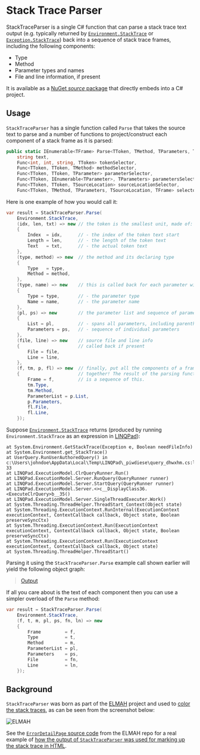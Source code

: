 # Stack Trace Parser

StackTraceParser is a single C# function that can parse a stack trace text
output (e.g. typically returned by [`Environment.StackTrace`][envst] or
[`Exception.StackTrace`][exst]) back into a sequence of stack trace frames,
including the following components:

- Type
- Method
- Parameter types and names
- File and line information, if present

It is available as a [NuGet *source* package][srcpkg] that directly embeds into
a C# project.

## Usage

`StackTraceParser` has a single function called `Parse` that takes the source
text to parse and a number of functions to project/construct each component of
a stack frame as it is parsed:

```c#
public static IEnumerable<TFrame> Parse<TToken, TMethod, TParameters, TParameter, TSourceLocation, TFrame>(
    string text,
    Func<int, int, string, TToken> tokenSelector,
    Func<TToken, TToken, TMethod> methodSelector,
    Func<TToken, TToken, TParameter> parameterSelector,
    Func<TToken, IEnumerable<TParameter>, TParameters> parametersSelector,
    Func<TToken, TToken, TSourceLocation> sourceLocationSelector,
    Func<TToken, TMethod, TParameters, TSourceLocation, TFrame> selector)
```

Here is one example of how you would call it:

```c#
var result = StackTraceParser.Parse(
    Environment.StackTrace,
    (idx, len, txt) => new // the token is the smallest unit, made of:
    {
        Index  = idx,      // - the index of the token text start
        Length = len,      // - the length of the token text
        Text   = txt,      // - the actual token text
    },
    (type, method) => new  // the method and its declaring type
    {
        Type   = type,
        Method = method,
    },
    (type, name) => new    // this is called back for each parameter with:
    {
        Type = type,       // - the parameter type
        Name = name,       // - the parameter name
    },
    (pl, ps) => new        // the parameter list and sequence of parameters
    {
        List = pl,         // - spans all parameters, including parentheses
        Parameters = ps,   // - sequence of individual parameters
    },
    (file, line) => new    // source file and line info
    {                      // called back if present
        File = file,
        Line = line,
    },
    (f, tm, p, fl) => new  // finally, put all the components of a frame
    {                      // together! The result of the parsing function
        Frame = f,         // is a sequence of this.
        tm.Type,
        tm.Method,
        ParameterList = p.List,
        p.Parameters,
        fl.File,
        fl.Line,
    });
```

Suppose [`Environment.StackTrace`][envst] returns (produced by running
`Environment.StackTrace` as an expression in [LINQPad][linqpad]):

    at System.Environment.GetStackTrace(Exception e, Boolean needFileInfo)
    at System.Environment.get_StackTrace()
    at UserQuery.RunUserAuthoredQuery() in c:\Users\johndoe\AppData\Local\Temp\LINQPad\_piwdiese\query_dhwxhm.cs:line 33
    at LINQPad.ExecutionModel.ClrQueryRunner.Run()
    at LINQPad.ExecutionModel.Server.RunQuery(QueryRunner runner)
    at LINQPad.ExecutionModel.Server.StartQuery(QueryRunner runner)
    at LINQPad.ExecutionModel.Server.<>c__DisplayClass36.<ExecuteClrQuery>b__35()
    at LINQPad.ExecutionModel.Server.SingleThreadExecuter.Work()
    at System.Threading.ThreadHelper.ThreadStart_Context(Object state)
    at System.Threading.ExecutionContext.RunInternal(ExecutionContext executionContext, ContextCallback callback, Object state, Boolean preserveSyncCtx)
    at System.Threading.ExecutionContext.Run(ExecutionContext executionContext, ContextCallback callback, Object state, Boolean preserveSyncCtx)
    at System.Threading.ExecutionContext.Run(ExecutionContext executionContext, ContextCallback callback, Object state)
    at System.Threading.ThreadHelper.ThreadStart()

Parsing it using the `StackTraceParser.Parse` example call shown earlier
will yield the following object graph:

> [Output][egout]

If all you care about is the text of each component then you can use a simpler
overload of the `Parse` method:

```c#
var result = StackTraceParser.Parse(
    Environment.StackTrace,
    (f, t, m, pl, ps, fn, ln) => new
    {
        Frame         = f,
        Type          = t,
        Method        = m,
        ParameterList = pl,
        Parameters    = ps,
        File          = fn,
        Line          = ln,
    });
```

## Background

`StackTraceParser` was born as part of the [ELMAH][elmah] project and used to
[color the stack traces][elmaheg], as can be seen from the screenshot below:

![ELMAH](http://www.hanselman.com/blog/content/binary/Windows-Live-Writer/NuGet-Package-of-the-Week-7---ELMAH-Erro_B9F2/Error_%20System.Web.HttpException%20%5B30158b95-0112-4081-91ab-c5ec7848a12c%5D%20-%20Windows%20Internet%20Explorer%20(74)_2.png)

See the [`ErrorDetailPage` source code][errdp] from the ELMAH repo for a real
example of [how the output of `StackTraceParser` was used for marking up the
stack trace in HTML][elmaheg].

  [envst]: https://msdn.microsoft.com/en-us/library/system.environment.stacktrace(v=vs.110).aspx
  [exst]: https://msdn.microsoft.com/en-us/library/system.exception.stacktrace(v=vs.110).aspx
  [srcpkg]: https://www.nuget.org/packages/StackTraceParser.Source
  [elmah]: https://elmah.github.io/
  [elmaheg]: https://bitbucket.org/project-elmah/main/src/2a6b0b5916a6b4913ca5af4c22c4e4fc69f1260d/src/Elmah.AspNet/ErrorDetailPage.cs?at=default#ErrorDetailPage.cs-45
  [errdp]: https://bitbucket.org/project-elmah/main/src/2a6b0b5916a6b4913ca5af4c22c4e4fc69f1260d/src/Elmah.AspNet/ErrorDetailPage.cs?at=default
  [linqpad]: https://www.linqpad.net/
  [egout]: https://atifaziz.github.io/projects/stack-trace-parser/linqpad-example-output.html
